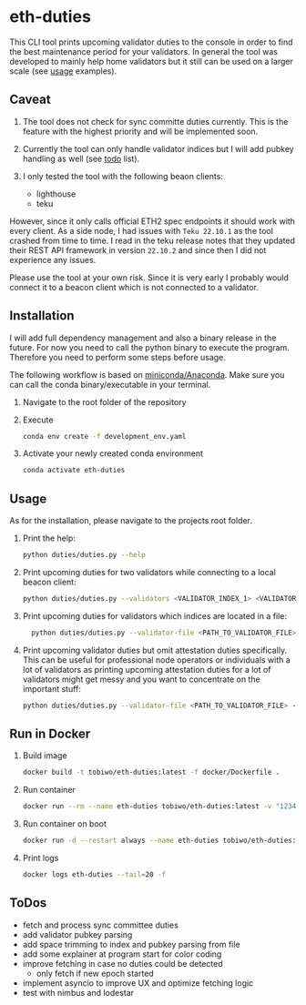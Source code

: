 # eth-duties

This CLI tool prints upcoming validator duties to the console in order to find the best maintenance period for your validators. In general the tool was developed to mainly help home validators but it still can be used on a larger scale (see [usage](#usage) examples).

## Caveat

1. The tool does not check for sync committe duties currently. This is the feature with the highest priority and will be implemented soon.
1. Currently the tool can only handle validator indices but I will add pubkey handling as well (see [todo](#todos) list).
1. I only tested the tool with the following beaon clients:

    * lighthouse
    * teku

  However, since it only calls official ETH2 spec endpoints it should work with every client. As a side node, I had issues with `Teku 22.10.1` as the tool crashed from time to time. I read in the teku release notes that they updated their REST API framework in version `22.10.2` and since then I did not experience any issues.

Please use the tool at your own risk. Since it is very early I probably would connect it to a beacon client which is not connected to a validator.

## Installation

I will add full dependency management and also a binary release in the future. For now you need to call the python binary to execute the program. Therefore you need to perform some steps before usage.

The following workflow is based on [miniconda/Anaconda](https://docs.conda.io/en/latest/miniconda.html). Make sure you can call the conda binary/executable in your terminal.

1. Navigate to the root folder of the repository
1. Execute

    ```bash
    conda env create -f development_env.yaml
    ```

1. Activate your newly created conda environment

    ```bash
    conda activate eth-duties
    ```

## Usage

As for the installation, please navigate to the projects root folder.

1. Print the help:

    ```bash
    python duties/duties.py --help
    ```

1. Print upcoming duties for two validators while connecting to a local beacon client:

    ```bash
    python duties/duties.py --validators <VALIDATOR_INDEX_1> <VALIDATOR_INDEX_2> --beacon-node http://localhost:5052
    ```

1. Print upcoming duties for validators which indices are located in a file:

    ```bash
      python duties/duties.py --validator-file <PATH_TO_VALIDATOR_FILE> --beacon-node http://localhost:5052
    ```

1. Print upcoming validator duties but omit attestation duties specifically. This can be useful for professional node operators or individuals with a lot of validators as printing upcoming attestation duties for a lot of validators might get messy and you want to concentrate on the important stuff:

    ```bash
    python duties/duties.py --validator-file <PATH_TO_VALIDATOR_FILE> --beacon-node http://localhost:5052 --omit-attestation-duties
    ```

## Run in Docker

1. Build image

    ```bash
    docker build -t tobiwo/eth-duties:latest -f docker/Dockerfile .
    ```

1. Run container

    ```bash
    docker run --rm --name eth-duties tobiwo/eth-duties:latest -v "123456, 456789" -b "http://locahost:5052"
    ```

1. Run container on boot

    ```bash
    docker run -d --restart always --name eth-duties tobiwo/eth-duties:latest -v "123456, 456789" -b "http://locahost:5052"
    ```

1. Print logs

    ```bash
    docker logs eth-duties --tail=20 -f
    ```

## ToDos

* fetch and process sync committee duties
* add validator pubkey parsing
* add space trimming to index and pubkey parsing from file
* add some explainer at program start for color coding
* improve fetching in case no duties could be detected
  * only fetch if new epoch started
* implement asyncio to improve UX and optimize fetching logic
* test with nimbus and lodestar
